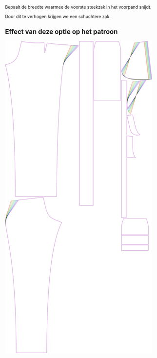 
Bepaalt de breedte waarmee de voorste steekzak in het voorpand snijdt.

Door dit te verhogen krijgen we een schuchtere zak.



## Effect van deze optie op het patroon
![Deze afbeelding toont het effect van deze optie door meerdere varianten die een andere waarde hebben voor deze optie te vervangen](charlie_frontpocketslantwidth_sample.svg "Effect van deze optie op het patroon")